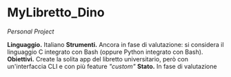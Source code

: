 # MyLibretto_Dino
*Personal Project*

**Linguaggio.** Italiano
**Strumenti.** Ancora in fase di valutazione: si considera il linguaggio C integrato con Bash (oppure Python integrato con Bash).
**Obiettivi.** Create la solita app del libretto universitario, però con un'interfaccia CLI e con più feature *"custom"*
**Stato.** In fase di valutazione
